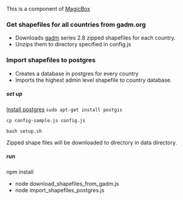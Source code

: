 This is a component of [MagicBox](https://github.com/unicef/magicbox/wiki)

### Get shapefiles for all countries from gadm.org
- Downloads [gadm](http://gadm.org) series 2.8 zipped shapefiles for each country.
- Unzips them to directory specified in config.js

### Import shapefiles to postgres
- Creates a database in postgres for every country
- Imports the highest admin level shapefile to country database.

##### set up
  [Install postgres](https://www.digitalocean.com/community/tutorials/how-to-install-and-use-postgresql-on-ubuntu-16-04)
  `sudo apt-get install postgis`

  `cp config-sample.js config.js`

  `bash setup.sh`

  Zipped shape files will be downloaded to directory in data directory.

##### run
  npm install
  - node download_shapefiles_from_gadm.js
  - node import_shapefiles_postgres.js
